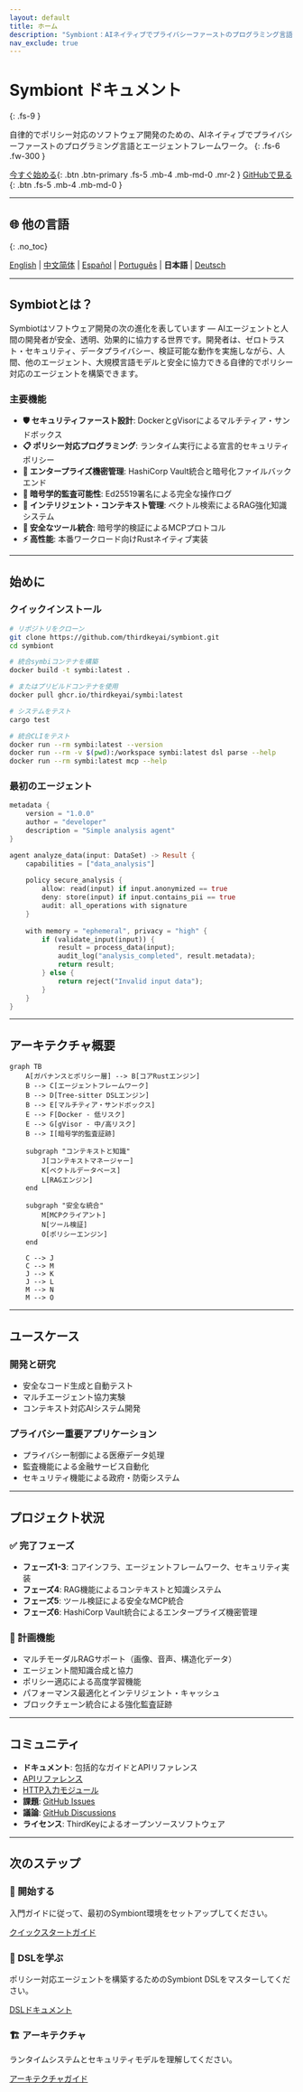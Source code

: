 ```yaml
---
layout: default
title: ホーム
description: "Symbiont：AIネイティブでプライバシーファーストのプログラミング言語とエージェントフレームワーク"
nav_exclude: true
---
```


# Symbiont ドキュメント
{: .fs-9 }

自律的でポリシー対応のソフトウェア開発のための、AIネイティブでプライバシーファーストのプログラミング言語とエージェントフレームワーク。
{: .fs-6 .fw-300 }

[今すぐ始める](#getting-started){: .btn .btn-primary .fs-5 .mb-4 .mb-md-0 .mr-2 }
[GitHubで見る](https://github.com/thirdkeyai/symbiont){: .btn .fs-5 .mb-4 .mb-md-0 }

---

## 🌐 他の言語
{: .no_toc}

[English](index.md) | [中文简体](index.zh-cn.md) | [Español](index.es.md) | [Português](index.pt.md) | **日本語** | [Deutsch](index.de.md)

---

## Symbiotとは？

Symbiotはソフトウェア開発の次の進化を表しています — AIエージェントと人間の開発者が安全、透明、効果的に協力する世界です。開発者は、ゼロトラスト・セキュリティ、データプライバシー、検証可能な動作を実施しながら、人間、他のエージェント、大規模言語モデルと安全に協力できる自律的でポリシー対応のエージェントを構築できます。

### 主要機能

- **🛡️ セキュリティファースト設計**: DockerとgVisorによるマルチティア・サンドボックス
- **📋 ポリシー対応プログラミング**: ランタイム実行による宣言的セキュリティポリシー
- **🔐 エンタープライズ機密管理**: HashiCorp Vault統合と暗号化ファイルバックエンド
- **🔑 暗号学的監査可能性**: Ed25519署名による完全な操作ログ
- **🧠 インテリジェント・コンテキスト管理**: ベクトル検索によるRAG強化知識システム
- **🔗 安全なツール統合**: 暗号学的検証によるMCPプロトコル
- **⚡ 高性能**: 本番ワークロード向けRustネイティブ実装

---

## 始めに

### クイックインストール

```bash
# リポジトリをクローン
git clone https://github.com/thirdkeyai/symbiont.git
cd symbiont

# 統合symbiコンテナを構築
docker build -t symbi:latest .

# またはプリビルドコンテナを使用
docker pull ghcr.io/thirdkeyai/symbi:latest

# システムをテスト
cargo test

# 統合CLIをテスト
docker run --rm symbi:latest --version
docker run --rm -v $(pwd):/workspace symbi:latest dsl parse --help
docker run --rm symbi:latest mcp --help
```

### 最初のエージェント

```rust
metadata {
    version = "1.0.0"
    author = "developer"
    description = "Simple analysis agent"
}

agent analyze_data(input: DataSet) -> Result {
    capabilities = ["data_analysis"]
    
    policy secure_analysis {
        allow: read(input) if input.anonymized == true
        deny: store(input) if input.contains_pii == true
        audit: all_operations with signature
    }
    
    with memory = "ephemeral", privacy = "high" {
        if (validate_input(input)) {
            result = process_data(input);
            audit_log("analysis_completed", result.metadata);
            return result;
        } else {
            return reject("Invalid input data");
        }
    }
}
```

---

## アーキテクチャ概要

```mermaid
graph TB
    A[ガバナンスとポリシー層] --> B[コアRustエンジン]
    B --> C[エージェントフレームワーク]
    B --> D[Tree-sitter DSLエンジン]
    B --> E[マルチティア・サンドボックス]
    E --> F[Docker - 低リスク]
    E --> G[gVisor - 中/高リスク]
    B --> I[暗号学的監査証跡]
    
    subgraph "コンテキストと知識"
        J[コンテキストマネージャー]
        K[ベクトルデータベース]
        L[RAGエンジン]
    end
    
    subgraph "安全な統合"
        M[MCPクライアント]
        N[ツール検証]
        O[ポリシーエンジン]
    end
    
    C --> J
    C --> M
    J --> K
    J --> L
    M --> N
    M --> O
```

---

## ユースケース

### 開発と研究
- 安全なコード生成と自動テスト
- マルチエージェント協力実験
- コンテキスト対応AIシステム開発

### プライバシー重要アプリケーション
- プライバシー制御による医療データ処理
- 監査機能による金融サービス自動化
- セキュリティ機能による政府・防衛システム

---

## プロジェクト状況

### ✅ 完了フェーズ
- **フェーズ1-3**: コアインフラ、エージェントフレームワーク、セキュリティ実装
- **フェーズ4**: RAG機能によるコンテキストと知識システム
- **フェーズ5**: ツール検証による安全なMCP統合
- **フェーズ6**: HashiCorp Vault統合によるエンタープライズ機密管理

### 🔮 計画機能
- マルチモーダルRAGサポート（画像、音声、構造化データ）
- エージェント間知識合成と協力
- ポリシー適応による高度学習機能
- パフォーマンス最適化とインテリジェント・キャッシュ
- ブロックチェーン統合による強化監査証跡

---

## コミュニティ

- **ドキュメント**: 包括的なガイドとAPIリファレンス
- [APIリファレンス](api-reference.md)
- [HTTP入力モジュール](http-input.md)
- **課題**: [GitHub Issues](https://github.com/thirdkeyai/symbiont/issues)
- **議論**: [GitHub Discussions](https://github.com/thirdkeyai/symbiont/discussions)
- **ライセンス**: ThirdKeyによるオープンソースソフトウェア

---

## 次のステップ

<div class="grid grid-cols-1 md:grid-cols-3 gap-6 mt-8">
  <div class="card">
    <h3>🚀 開始する</h3>
    <p>入門ガイドに従って、最初のSymbiont環境をセットアップしてください。</p>
    <a href="/getting-started" class="btn btn-outline">クイックスタートガイド</a>
  </div>
  
  <div class="card">
    <h3>📖 DSLを学ぶ</h3>
    <p>ポリシー対応エージェントを構築するためのSymbiont DSLをマスターしてください。</p>
    <a href="/dsl-guide" class="btn btn-outline">DSLドキュメント</a>
  </div>
  
  <div class="card">
    <h3>🏗️ アーキテクチャ</h3>
    <p>ランタイムシステムとセキュリティモデルを理解してください。</p>
    <a href="/runtime-architecture" class="btn btn-outline">アーキテクチャガイド</a>
  </div>
</div>